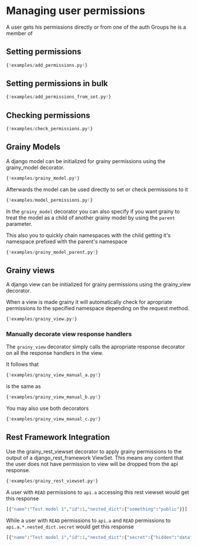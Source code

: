 # Managing user permissions

A user gets his permissions directly or from one of the auth Groups he is a member of

## Setting permissions

```py
{!examples/add_permissions.py!}
```
## Setting permissions in bulk

```py
{!examples/add_permissions_from_set.py!}
```

## Checking permissions

```py
{!examples/check_permissions.py!}
```

## Grainy Models

A django model can be initialized for grainy permissions using the
grainy_model decorator.

```py
{!examples/grainy_model.py!}
```

Afterwards the model can be used directly to set or check permissions to it

```py
{!examples/model_permissions.py!}
```

In the `grainy_model` decorator you can also specify if you want grainy to
treat the model as a child of another grainy model by using the `parent` parameter.

This also you to quickly chain namespaces with the child getting it's namespace
prefixed with the parent's namespace

```py
{!examples/grainy_model_parent.py!}
```

## Grainy views

A django view can be initialized for grainy permissions using the grainy_view
decorator.

When a view is made grainy it will automatically check for apropriate permissions to the specified namespace depending on the request method.

```py
{!examples/grainy_view.py!}
```

### Manually decorate view response handlers

The `grainy_view` decorator simply calls the apropriate response decorator on all the response handlers
in the view.

It follows that

```py
{!examples/grainy_view_manual_a.py!}
```

is the same as

```py
{!examples/grainy_view_manual_b.py!}
```

You may also use both decorators

```py
{!examples/grainy_view_manual_c.py!}
```

## Rest Framework Integration

Use the grainy_rest_viewset decorator to apply grainy permissions to the output of a django_rest_framework ViewSet. This means any content that the user does not have permission to view will be dropped from the api response.

```py
{!examples/grainy_rest_viewset.py!}
```

A user with `READ` permissions to `api.a` accessing this rest viewset would get this response

```py
[{"name":"Test model 1","id":1,"nested_dict":{"something":"public"}}]
```

While a user with `READ` permissions to `api.a` and `READ` permissions to `api.a.*.nested_dict.secret` would get this response

```py
[{"name":"Test model 1","id":1,"nested_dict":{"secret":{"hidden":"data"},"something":"public"}}]
```
